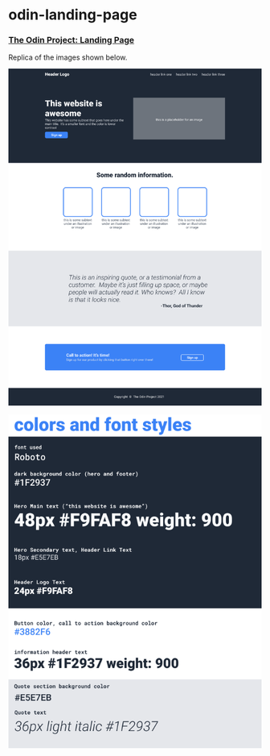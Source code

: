 # odin-landing-page
### [The Odin Project: Landing Page](https://www.theodinproject.com/lessons/foundations-landing-page)

Replica of the images shown below.

![Full Design](full-design.png)

![Colors and Fonts](colors-and-fonts.png)